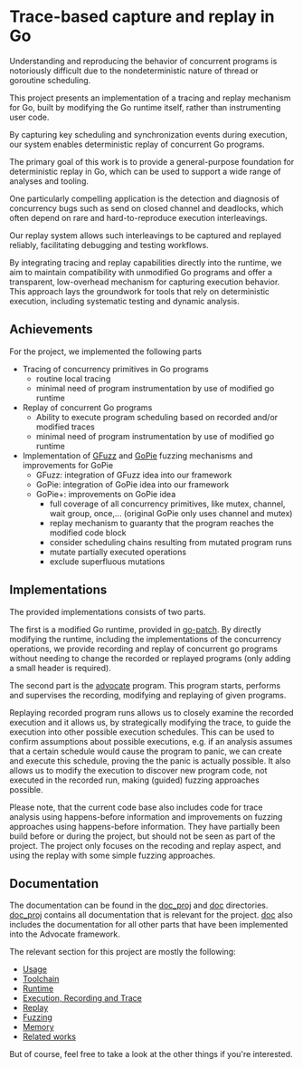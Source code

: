 # Trace-based capture and replay in Go

Understanding and reproducing the behavior of concurrent programs is
notoriously difficult due to the nondeterministic nature of thread or
goroutine scheduling.

This project presents an implementation of a tracing and replay mechanism for
Go, built by modifying the Go runtime itself, rather than instrumenting user code.

By capturing key scheduling and synchronization events during execution, our
system enables deterministic replay of concurrent Go programs.

The primary goal of this work is to provide a general-purpose foundation for
deterministic replay in Go, which can be used to support a wide range of
analyses and tooling.

One particularly compelling application is the detection and diagnosis of
concurrency bugs such as send on closed channel and deadlocks, which often
depend on rare and hard-to-reproduce execution interleavings.

Our replay system allows such interleavings to be captured and replayed reliably,
facilitating debugging and testing workflows.

By integrating tracing and replay capabilities directly into the runtime, we
aim to maintain compatibility with unmodified Go programs and offer a
transparent, low-overhead mechanism for capturing execution behavior.
This approach lays the groundwork for tools that rely on deterministic
execution, including systematic testing and dynamic analysis.

## Achievements

For the project, we implemented the following parts

- Tracing of concurrency primitives in Go programs
  - routine local tracing
  - minimal need of program instrumentation by use of modified go runtime
- Replay of concurrent Go programs
  - Ability to execute program scheduling based on recorded and/or modified traces
  - minimal need of program instrumentation by use of modified go runtime
- Implementation of [GFuzz](./doc_proj/relatedWorks/PaperAndTools/Fuzzing/GFuzz.md) and [GoPie](./doc_proj/relatedWorks/PaperAndTools/Fuzzing/GoPie.md) fuzzing mechanisms and improvements for GoPie
  - GFuzz: integration of GFuzz idea into our framework
  - GoPie: integration of GoPie idea into our framework
  - GoPie+: improvements on GoPie idea
    - full coverage of all concurrency primitives, like mutex, channel, wait group, once,... (original GoPie only uses channel and mutex)
    - replay mechanism to guaranty that the program reaches the modified code block
    - consider scheduling chains resulting from mutated program runs
    - mutate partially executed operations
    - exclude superfluous mutations

## Implementations

The provided implementations consists of two parts.

The first is a modified Go runtime, provided in [go-patch](./go-patch/).
By directly modifying the runtime, including the implementations of the
concurrency operations, we provide recording and replay of concurrent
go programs without needing to change the recorded or replayed programs
(only adding a small header is required).

The second part is the [advocate](./advocate/) program. This program
starts, performs and supervises the recording, modifying and replaying
of given programs.

Replaying recorded program runs allows us to closely examine the recorded
execution and it allows us, by strategically modifying the trace, to
guide the execution into other possible execution schedules. This can be
used to confirm assumptions about possible executions, e.g. if an
analysis assumes that a certain schedule would cause the program to
panic, we can create and execute this schedule, proving the the
panic is actually possible. It also allows us to modify the execution
to discover new program code, not executed in the recorded run, making
(guided) fuzzing approaches possible.

Please note, that the current code base also includes code for trace analysis
using happens-before information and improvements on fuzzing approaches using
happens-before information. They have partially been build before or during the
project, but should not be seen as part of the project. The project only
focuses on the recoding and replay aspect, and using the replay with some simple
fuzzing approaches.

## Documentation

The documentation can be found in the [doc_proj](./doc_proj/) and [doc](./doc/) directories.
[doc_proj](./doc_proj/) contains all documentation that is relevant for the
project. [doc](./doc/) also includes the documentation for all other parts
that have been implemented into the Advocate framework.


The relevant section for this project are mostly the following:

- [Usage](./doc_proj/usage.md)
- [Toolchain](./doc_proj/toolchain.md)
- [Runtime](./doc_proj/runtime.md)
- [Execution, Recording and Trace](./doc_proj/recording.md)
- [Replay](./doc_proj/replay.md)
- [Fuzzing](./doc_proj/fuzzing.md)
- [Memory](./doc_proj/memory.md)
- [Related works](./doc_proj/relatedWorks.md)

But of course, feel free to take a look at the other things if you're interested.